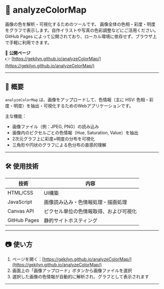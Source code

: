 # 🎨 analyzeColorMap

画像の色を解析・可視化するためのツールです。
画像全体の色相・彩度・明度をグラフで表示します。自作イラストや写真の色彩調整などにご活用ください。
GitHub Pages によって公開されており、ローカル環境に依存せず、ブラウザ上で手軽に利用できます。

🔗 **公開ページ**  
👉 [https://gekilyn.github.io/analyzeColorMap/](https://gekilyn.github.io/analyzeColorMap/)

---

## 📌 概要

`analyzeColorMap` は、画像をアップロードして、色情報（主に HSV: 色相・彩度・明度）を抽出・可視化するためのWebアプリケーションです。

主な機能：

- 画像ファイル（例：JPEG, PNG）の読み込み
- 画像内のピクセルごとの色情報（Hue, Saturation, Value）を抽出
- 2次元グラフ上に彩度×明度の分布を可視化
- 三角形や円状のグラフによる色分布の直感的理解

---

## 🛠 使用技術

| 技術         | 内容                    |
|--------------|-------------------------|
| HTML/CSS     | UI構築                  |
| JavaScript   | 画像読み込み・色情報処理・描画処理 |
| Canvas API   | ピクセル単位の色情報取得、および可視化 |
| GitHub Pages | 静的サイトホスティング   |

---

## 📷 使い方

1. ページを開く：[https://gekilyn.github.io/analyzeColorMap/](https://gekilyn.github.io/analyzeColorMap/)
2. 画面上の「画像アップロード」ボタンから画像ファイルを選択
3. 選択した画像の色情報が自動的に解析され、グラフとして表示されます

---
